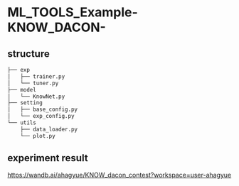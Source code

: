 # ML_TOOLS_Example-KNOW_DACON-

## structure

```bash
├── exp
│   ├── trainer.py
│   └── tuner.py
├── model
│   └── KnowNet.py
├── setting
│   ├── base_config.py
│   └── exp_config.py
└── utils
    ├── data_loader.py
    └── plot.py
``` 

## experiment result

https://wandb.ai/ahagyue/KNOW_dacon_contest?workspace=user-ahagyue

